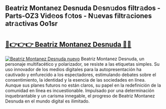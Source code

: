 ## Beatriz Montanez Desnuda D𝚎sn𝚞dos filtr𝚊dos - Parts-OZ3 Vid𝚎os f𝚘tos - N𝚞evas filtr𝚊ciones atr𝚊ctivas Oo1sr

# <h2><a href="http://mb598x.tromn.icu/?c=Beatriz+Montanez+Desnuda">🔗👉👉👉 Beatriz Montanez Desnuda 🔗🔗</a></h2>

[![Beatriz Montanez Desnuda nuevo](https://i.imgur.com/pEAQMta.gif)](http://mb598x.tromn.icu/?c=Beatriz+Montanez+Desnuda)
Beatriz Montanez Desnuda, un personaje multifacético y polarizador, se resiste a las etiquetas simples. Su uso innovador de los medios digitales para la autopresentación ha cautivado y enfurecido a los espectadores, estimulando debates sobre el consentimiento, la identidad y la esencia de las sociedades en línea. Aunque sus planes futuros no están claros, su papel en la redefinición de la comunidad en línea es incuestionable. Impulsado por una determinación inquebrantable y un carisma innegable, el progreso de Beatriz Montanez Desnuda en el mundo digital es ilimitado.
